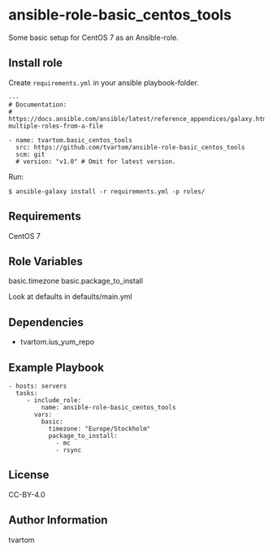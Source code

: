 ansible-role-basic_centos_tools
===============================

Some basic setup for CentOS 7 as an Ansible-role.

Install role
------------

Create `requirements.yml` in your ansible playbook-folder.

    ---
    # Documentation:
    # https://docs.ansible.com/ansible/latest/reference_appendices/galaxy.html#installing-multiple-roles-from-a-file
    
    - name: tvartom.basic_centos_tools
      src: https://github.com/tvartom/ansible-role-basic_centos_tools
      scm: git
      # version: "v1.0" # Omit for latest version.

Run:

    $ ansible-galaxy install -r requirements.yml -p roles/


Requirements
------------

CentOS 7

Role Variables
--------------

basic.timezone
basic.package_to_install

Look at defaults in defaults/main.yml

Dependencies
------------

* tvartom.ius_yum_repo

Example Playbook
----------------

    - hosts: servers
      tasks:
         - include_role:
             name: ansible-role-basic_centos_tools
           vars:
             basic:
               timezone: "Europe/Stockholm"
               package_to_install:
                 - mc
                 - rsync

License
-------

CC-BY-4.0

Author Information
------------------

tvartom

